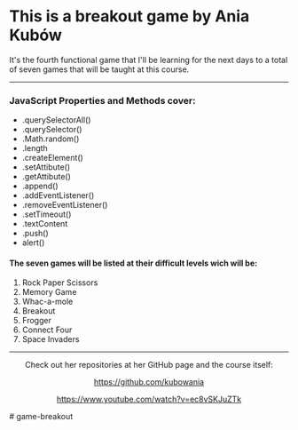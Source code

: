<h1>This is a breakout game by Ania Kubów</h1>

It's the fourth functional game that I'll be learning for the next days to a total of seven games that will be taught at this course.
<hr>
<div>
<h3>JavaScript Properties and Methods cover:</h3>
<ul>
  <li>.querySelectorAll()
  <li>.querySelector()
  <li>.Math.random()
  <li>.length
  <li>.createElement()
  <li>.setAttibute()
  <li>.getAttibute()
  <li>.append()
  <li>.addEventListener()
  <li>.removeEventListener()
  <li>.setTimeout()
  <li>.textContent
  <li>.push()
  <li>alert()
</ul>
</div>
<h4>The seven games will be listed at their difficult levels wich will be:</h4>
<ol>
  <li>Rock Paper Scissors
  <li>Memory Game
  <li>Whac-a-mole
  <li>Breakout
  <li>Frogger
  <li>Connect Four
  <li>Space Invaders
</ol>

<div>
<hr>
<div align= "center">
Check out her repositories at her GitHub page and the course itself:


<a>https://github.com/kubowania</a>

<a>https://www.youtube.com/watch?v=ec8vSKJuZTk</a>
</div>
# game-breakout
